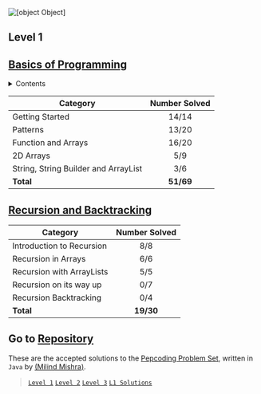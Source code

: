 ![[object Object]](https://socialify.git.ci/thatbeautifuldream/pepcoding-dsa/image?description=1&language=1&name=1&owner=1&theme=Dark)

## Level 1

## [Basics of Programming](https://thatbeautifuldream.github.io/pepcoding-dsa/archive/level-1/basics-of-programming.html)

<details>
    <summary>Contents</summary>
    <a href = "https://thatbeautifuldream.github.io/pepcoding-dsa/archive/level-1/basics-of-programming.html#getting-started">Getting Started</a>

    <a href = "https://thatbeautifuldream.github.io/pepcoding-dsa/archive/level-1/basics-of-programming.html#patterns>Patterns</a>

</details>

| Category                             | Number Solved |
| ------------------------------------ | :-----------: |
| Getting Started                      |     14/14     |
| Patterns                             |     13/20     |
| Function and Arrays                  |     16/20     |
| 2D Arrays                            |      5/9      |
| String, String Builder and ArrayList |      3/6      |
| **Total**                            |   **51/69**   |

## [Recursion and Backtracking](https://thatbeautifuldream.github.io/pepcoding-dsa/archive/level-1/recursion-and-backtracking.html)

| Category                  | Number Solved |
| ------------------------- | :-----------: |
| Introduction to Recursion |      8/8      |
| Recursion in Arrays       |      6/6      |
| Recursion with ArrayLists |      5/5      |
| Recursion on its way up   |      0/7      |
| Recursion Backtracking    |      0/4      |
| **Total**                 |   **19/30**   |

## Go to [Repository](https://github.com/thatbeautifuldream/pepcoding-dsa)

These are the accepted solutions to the [Pepcoding Problem Set](https://www.pepcoding.com/resources/online-java-foundation/), written in `Java` by [(Milind Mishra)](https://milind.bio.link).

> [`Level 1`](https://www.pepcoding.com/resources/online-java-foundation) [`Level 2`](https://www.pepcoding.com/resources/data-structures-and-algorithms-in-java-levelup) [`Level 3`](https://www.pepcoding.com/resources/data-structures-and-algorithms-in-java-interview-prep) [`L1 Solutions`](https://github.com/thatbeautifuldream/dsa-level1)

